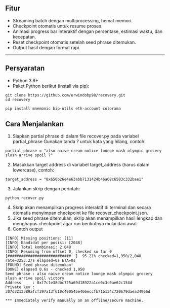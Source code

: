## Fitur
- Streaming batch dengan multiprocessing, hemat memori.
- Checkpoint otomatis untuk resume proses.
- Animasi progress bar interaktif dengan persentase, estimasi waktu, dan kecepatan.
- Reset checkpoint otomatis setelah seed phrase ditemukan.
- Output hasil dengan format rapi.
---
## Persyaratan
- Python 3.8+
- Paket Python berikut (install via pip):
```
git clone https://github.com/erwindobp98/recovery.git
cd recovery
```
```
pip install mnemonic bip-utils eth-account colorama
```
## Cara Menjalankan
1. Siapkan partial phrase di dalam file recover.py pada variabel partial_phrase
Gunakan tanda ? untuk kata yang hilang, contoh:
```
partial_phrase = "also naive cream notice lounge mask olympic grocery slush arrive spoil ?"
```
2. Masukkan target address di variabel target_address (harus dalam lowercase), contoh:
```
target_address = "0x650b26e4e63abb7131424b46a68c6503c332bae1"
```
3. Jalankan skrip dengan perintah:
```
python recover.py
```
4. Skrip akan menampilkan progress interaktif di terminal dan secara otomatis menyimpan checkpoint ke file recover_checkpoint.json.
5. Jika seed phrase ditemukan, skrip akan menampilkan hasil lengkap dan menghapus checkpoint agar run berikutnya mulai dari awal.
6. Contoh output
```
[INFO] Missing positions: [11]
[INFO] Kandidat per posisi: [2048]
[INFO] Total kombinasi: 2,048
[INFO] Resuming from offset 0, checked so far 0
[############################  ]  95.21% checked=1,950/2,048 rate=3253.2/s elapsed=0s ETA=0s                   
[FOUND] Seed phrase ditemukan!
[DONE] elapsed 0.6s - checked 1,950
Seed phrase : also naive cream notice lounge mask olympic grocery slush arrive spoil victory
Address     : 0xf7c1e38dbc725a69d18922a1ce0c3c0ae62c154d
Private key : 307d3213389afcf397a13f610c400545e466eccfb71b134c720679daea34966d

*** Immediately verify manually on an offline/secure machine.
